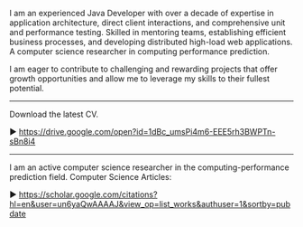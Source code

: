 I am an experienced Java Developer with over a decade of expertise in application architecture, direct client interactions, and comprehensive unit and performance testing. Skilled in mentoring teams, establishing efficient business processes, and developing distributed high-load web applications. A computer science researcher in computing performance prediction.

I am eager to contribute to challenging and rewarding projects that offer growth opportunities and allow me to leverage my skills to their fullest potential.

___

Download the latest CV.

► https://drive.google.com/open?id=1dBc_umsPi4m6-EEE5rh3BWPTn-sBn8i4

___

I am an active computer science researcher in the computing-performance prediction field. Computer Science Articles:

► https://scholar.google.com/citations?hl=en&user=un6yaQwAAAAJ&view_op=list_works&authuser=1&sortby=pubdate
